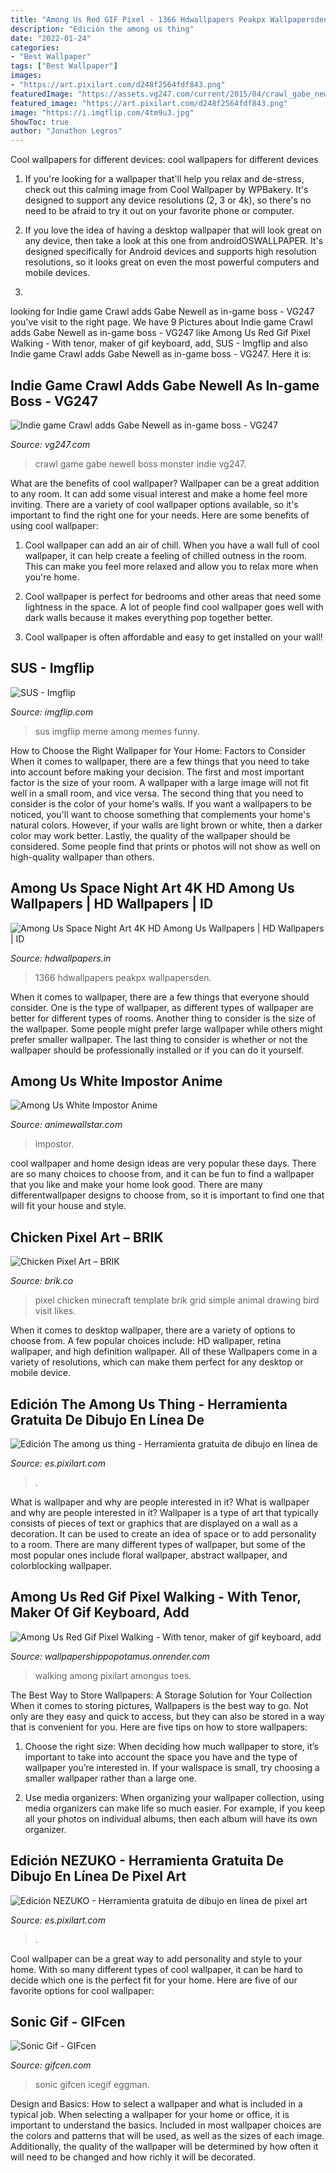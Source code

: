 ```yaml
---
title: "Among Us Red GIF Pixel - 1366 Hdwallpapers Peakpx Wallpapersden"
description: "Edición the among us thing"
date: "2022-01-24"
categories:
- "Best Wallpaper"
tags: ["Best Wallpaper"]
images:
- "https://art.pixilart.com/d248f2564fdf843.png"
featuredImage: "https://assets.vg247.com/current/2015/04/crawl_gabe_newell_monster-Copy.jpg"
featured_image: "https://art.pixilart.com/d248f2564fdf843.png"
image: "https://i.imgflip.com/4tm9u3.jpg"
ShowToc: true
author: "Jonathon Legros"
---
```



Cool wallpapers for different devices:
cool wallpapers for different devices 

1. If you're looking for a wallpaper that'll help you relax and de-stress, check out this calming image from Cool Wallpaper by WPBakery. It's designed to support any device resolutions (2, 3 or 4k), so there's no need to be afraid to try it out on your favorite phone or computer.

2. If you love the idea of having a desktop wallpaper that will look great on any device, then take a look at this one from androidOSWALLPAPER. It's designed specifically for Android devices and supports high resolution resolutions, so it looks great on even the most powerful computers and mobile devices.

3.

	

		
looking for Indie game Crawl adds Gabe Newell as in-game boss - VG247 you've visit to the right page. We have 9 Pictures about Indie game Crawl adds Gabe Newell as in-game boss - VG247 like Among Us Red Gif Pixel Walking - With tenor, maker of gif keyboard, add, SUS - Imgflip and also Indie game Crawl adds Gabe Newell as in-game boss - VG247. Here it is:
		
    
## Indie Game Crawl Adds Gabe Newell As In-game Boss - VG247

<img loading=lazy src="https://assets.vg247.com/current/2015/04/crawl_gabe_newell_monster-Copy.jpg" onerror="this.onerror=null;this.src='https://tse4.mm.bing.net/th?id=OIP.dc2v8_4VmAlVTt8XQSmBxgHaGK&amp;pid=15.1';" alt="Indie game Crawl adds Gabe Newell as in-game boss - VG247">

_Source: vg247.com_

>crawl game gabe newell boss monster indie vg247. 

	

What are the benefits of cool wallpaper?
Wallpaper can be a great addition to any room. It can add some visual interest and make a home feel more inviting. There are a variety of cool wallpaper options available, so it's important to find the right one for your needs. Here are some benefits of using cool wallpaper: 
1. Cool wallpaper can add an air of chill. When you have a wall full of cool wallpaper, it can help create a feeling of chilled outness in the room. This can make you feel more relaxed and allow you to relax more when you're home. 

2. Cool wallpaper is perfect for bedrooms and other areas that need some lightness in the space. A lot of people find cool wallpaper goes well with dark walls because it makes everything pop together better. 

3. Cool wallpaper is often affordable and easy to get installed on your wall!

    
## SUS - Imgflip

<img loading=lazy src="https://i.imgflip.com/4tm9u3.jpg" onerror="this.onerror=null;this.src='https://tse2.mm.bing.net/th?id=OIP.Xq3Tz-HnaGaHe9bJofoF1gHaFu&amp;pid=15.1';" alt="SUS - Imgflip">

_Source: imgflip.com_

>sus imgflip meme among memes funny. 

	

How to Choose the Right Wallpaper for Your Home: Factors to Consider
When it comes to wallpaper, there are a few things that you need to take into account before making your decision. The first and most important factor is the size of your room. A wallpaper with a large image will not fit well in a small room, and vice versa. 
The second thing that you need to consider is the color of your home's walls. If you want a wallpapers to be noticed, you'll want to choose something that complements your home's natural colors. However, if your walls are light brown or white, then a darker color may work better. 
Lastly, the quality of the wallpaper should be considered. Some people find that prints or photos will not show as well on high-quality wallpaper than others.

    
## Among Us Space Night Art 4K HD Among Us Wallpapers | HD Wallpapers | ID

<img loading=lazy src="https://www.hdwallpapers.in/download/among_us_space_night_art_4k_hd_among_us-1600x900.jpg" onerror="this.onerror=null;this.src='https://tse2.mm.bing.net/th?id=OIP.u2Fwbo4ILv8QklMURMDoiAHaEK&amp;pid=15.1';" alt="Among Us Space Night Art 4K HD Among Us Wallpapers | HD Wallpapers | ID">

_Source: hdwallpapers.in_

>1366 hdwallpapers peakpx wallpapersden. 

	

When it comes to wallpaper, there are a few things that everyone should consider. One is the type of wallpaper, as different types of wallpaper are better for different types of rooms. Another thing to consider is the size of the wallpaper. Some people might prefer large wallpaper while others might prefer smaller wallpaper. The last thing to consider is whether or not the wallpaper should be professionally installed or if you can do it yourself.

    
## Among Us White Impostor Anime

<img loading=lazy src="https://i.pinimg.com/originals/4f/7c/3b/4f7c3b558f5560932fa7d24642c9b05e.jpg" onerror="this.onerror=null;this.src='https://tse3.mm.bing.net/th?id=OIP.z9A_hdkOiEcz9Td-cCZiTQHaJ4&amp;pid=15.1';" alt="Among Us White Impostor Anime">

_Source: animewallstar.com_

>impostor. 

	

cool wallpaper and home design ideas are very popular these days. There are so many choices to choose from, and it can be fun to find a wallpaper that you like and make your home look good. There are many differentwallpaper designs to choose from, so it is important to find one that will fit your house and style.

    
## Chicken Pixel Art – BRIK

<img loading=lazy src="https://cdn.shopify.com/s/files/1/0822/1983/articles/chicken-pixel-art-pixel-art-chicken-bird-animal-pixel-8bit_34062289-5875-4658-aa5d-be7e4e1b3311.png?v=1538447886" onerror="this.onerror=null;this.src='https://tse4.mm.bing.net/th?id=OIP.qD6g820-VEjtqFdAqlJCrQHaFC&amp;pid=15.1';" alt="Chicken Pixel Art – BRIK">

_Source: brik.co_

>pixel chicken minecraft template brik grid simple animal drawing bird visit likes. 

	

When it comes to desktop wallpaper, there are a variety of options to choose from. A few popular choices include: HD wallpaper, retina wallpaper, and high definition wallpaper. All of these Wallpapers come in a variety of resolutions, which can make them perfect for any desktop or mobile device. 

    
## Edición The Among Us Thing - Herramienta Gratuita De Dibujo En Línea De

<img loading=lazy src="https://art.pixilart.com/4cd3dcbf4011a9f.png" onerror="this.onerror=null;this.src='https://tse1.mm.bing.net/th?id=OIP.S9_fuu8fIZTspFC1wa9JPgHaHa&amp;pid=15.1';" alt="Edición The among us thing - Herramienta gratuita de dibujo en línea de">

_Source: es.pixilart.com_

>. 

	

What is wallpaper and why are people interested in it?
What is wallpaper and why are people interested in it?
Wallpaper is a type of art that typically consists of pieces of text or graphics that are displayed on a wall as a decoration. It can be used to create an idea of space or to add personality to a room. There are many different types of wallpaper, but some of the most popular ones include floral wallpaper, abstract wallpaper, and colorblocking wallpaper.

    
## Among Us Red Gif Pixel Walking - With Tenor, Maker Of Gif Keyboard, Add

<img loading=lazy src="https://art.pixilart.com/acd149dc4f4059a.gif" onerror="this.onerror=null;this.src='https://tse3.mm.bing.net/th?id=OIP.FbeV3TLwaNmHOt7Ehwi54wHaHa&amp;pid=15.1';" alt="Among Us Red Gif Pixel Walking - With tenor, maker of gif keyboard, add">

_Source: wallpapershippopotamus.onrender.com_

>walking among pixilart amongus toes. 

	

The Best Way to Store Wallpapers: A Storage Solution for Your Collection
When it comes to storing pictures, Wallpapers is the best way to go. Not only are they easy and quick to access, but they can also be stored in a way that is convenient for you. Here are five tips on how to store wallpapers:
1) Choose the right size: When deciding how much wallpaper to store, it’s important to take into account the space you have and the type of wallpaper you’re interested in. If your wallspace is small, try choosing a smaller wallpaper rather than a large one.

2) Use media organizers: When organizing your wallpaper collection, using media organizers can make life so much easier. For example, if you keep all your photos on individual albums, then each album will have its own organizer.

    
## Edición NEZUKO - Herramienta Gratuita De Dibujo En Línea De Pixel Art

<img loading=lazy src="https://art.pixilart.com/d248f2564fdf843.png" onerror="this.onerror=null;this.src='https://tse2.mm.bing.net/th?id=OIP.84OwojkXbaQKPULJsdY46AHaHa&amp;pid=15.1';" alt="Edición NEZUKO - Herramienta gratuita de dibujo en línea de pixel art">

_Source: es.pixilart.com_

>. 

	

Cool wallpaper can be a great way to add personality and style to your home. With so many different types of cool wallpaper, it can be hard to decide which one is the perfect fit for your home. Here are five of our favorite options for cool wallpaper: 

    
## Sonic Gif - GIFcen

<img loading=lazy src="https://www.gifcen.com/wp-content/uploads/2021/03/sonic-gif-21.gif" onerror="this.onerror=null;this.src='https://tse2.mm.bing.net/th?id=OIP.NoxQ_G03F07d51cHTdFw6gHaHa&amp;pid=15.1';" alt="Sonic Gif - GIFcen">

_Source: gifcen.com_

>sonic gifcen icegif eggman. 

	

Design and Basics: How to select a wallpaper and what is included in a typical job.
When selecting a wallpaper for your home or office, it is important to understand the basics. Included in most wallpaper choices are the colors and patterns that will be used, as well as the sizes of each image. Additionally, the quality of the wallpaper will be determined by how often it will need to be changed and how richly it will be decorated.

